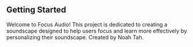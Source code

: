 ## Getting Started

Welcome to Focus Audio! This project is dedicated to creating a soundscape designed to help users focus and learn more effectively by personalizing their soundscape. Created by Noah Tah.
